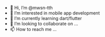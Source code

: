 - 👋 Hi, I’m @mwsn-tth
- 👀 I’m interested in mobile app development
- 🌱 I’m currently learning dart/flutter
- 💞️ I’m looking to collaborate on ...
- 📫 How to reach me ...

<!---
mwsn-tth/mwsn-tth is a ✨ special ✨ repository because its `README.md` (this file) appears on your GitHub profile.
You can click the Preview link to take a look at your changes.
--->
